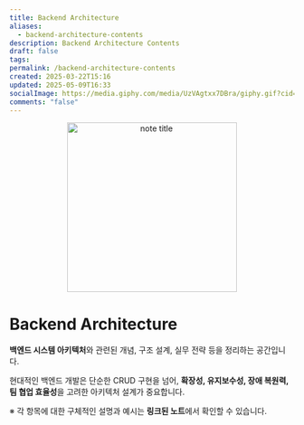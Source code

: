 ```yaml
---
title: Backend Architecture
aliases:
  - backend-architecture-contents
description: Backend Architecture Contents
draft: false
tags: 
permalink: /backend-architecture-contents
created: 2025-03-22T15:16
updated: 2025-05-09T16:33
socialImage: https://media.giphy.com/media/UzVAgtxx7DBra/giphy.gif?cid=ecf05e47sywokqemj7ni8xhqh1o1cttp3khetbc3tg977lvm&ep=v1_gifs_search&rid=giphy.gif&ct=g
comments: "false"
---
```

<p align="center">
  <img src="https://media.giphy.com/media/UzVAgtxx7DBra/giphy.gif?cid=ecf05e47sywokqemj7ni8xhqh1o1cttp3khetbc3tg977lvm&ep=v1_gifs_search&rid=giphy.gif&ct=g" alt="note title" width="300">
</p>

# Backend Architecture

**백엔드 시스템 아키텍처**와 관련된 개념, 구조 설계, 실무 전략 등을 정리하는 공간입니다.

현대적인 백엔드 개발은 단순한 CRUD 구현을 넘어, **확장성, 유지보수성, 장애 복원력, 팀 협업 효율성**을 고려한 아키텍처 설계가 중요합니다.

※ 각 항목에 대한 구체적인 설명과 예시는 **링크된 노트**에서 확인할 수 있습니다.
